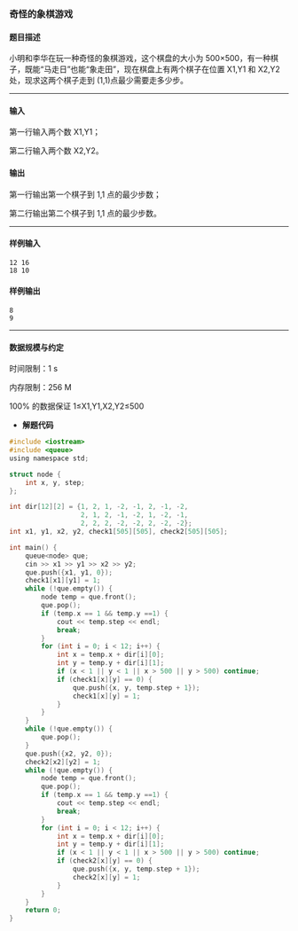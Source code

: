 ### 奇怪的象棋游戏

#### 题目描述

 小明和李华在玩一种奇怪的象棋游戏，这个棋盘的大小为 500×500，有一种棋子，既能“马走日”也能“象走田”，现在棋盘上有两个棋子在位置 X1,Y1 和 X2,Y2 处，现求这两个棋子走到 (1,1)点最少需要走多少步。

------

#### 输入

 第一行输入两个数 X1,Y1；

 第二行输入两个数 X2,Y2。

#### 输出

 第一行输出第一个棋子到 1,1 点的最少步数；

 第二行输出第二个棋子到 1,1 点的最少步数。

------

#### 样例输入

```
12 16
18 10
```

#### 样例输出

```
8
9
```

------

#### 数据规模与约定

 时间限制：1 s

 内存限制：256 M

 100% 的数据保证 1≤X1,Y1,X2,Y2≤500

- **解题代码**

``` c
#include <iostream>
#include <queue>
using namespace std;

struct node {
	int x, y, step;
}; 

int dir[12][2] = {1, 2, 1, -2, -1, 2, -1, -2,
				  2, 1, 2, -1, -2, 1, -2, -1,
				  2, 2, 2, -2, -2, 2, -2, -2};
int x1, y1, x2, y2, check1[505][505], check2[505][505]; 

int main() {
	queue<node> que;
	cin >> x1 >> y1 >> x2 >> y2;
	que.push({x1, y1, 0});
	check1[x1][y1] = 1;
	while (!que.empty()) {
		node temp = que.front();
		que.pop();
		if (temp.x == 1 && temp.y ==1) {
			cout << temp.step << endl;
			break;
		}
		for (int i = 0; i < 12; i++) {
			int x = temp.x + dir[i][0];
			int y = temp.y + dir[i][1];
			if (x < 1 || y < 1 || x > 500 || y > 500) continue;
			if (check1[x][y] == 0) {
				que.push({x, y, temp.step + 1});
				check1[x][y] = 1;
			}
		}
	}
	while (!que.empty()) {
		que.pop();
	}
	que.push({x2, y2, 0});
	check2[x2][y2] = 1;
	while (!que.empty()) {
		node temp = que.front();
		que.pop();
		if (temp.x == 1 && temp.y ==1) {
			cout << temp.step << endl;
			break;
		}
		for (int i = 0; i < 12; i++) {
			int x = temp.x + dir[i][0];
			int y = temp.y + dir[i][1];
			if (x < 1 || y < 1 || x > 500 || y > 500) continue;
			if (check2[x][y] == 0) {
				que.push({x, y, temp.step + 1});
				check2[x][y] = 1;
			}
		}
	}
	return 0;
}
```

